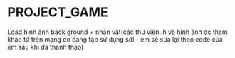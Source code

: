 # PROJECT_GAME
Load hình ảnh back ground + nhân vật(các thư viện .h và hình ảnh đc tham khảo từ trên mạng do đang tập sử dụng sdl - em sẽ sửa lại theo code của em sau khi đã thành thạo)
